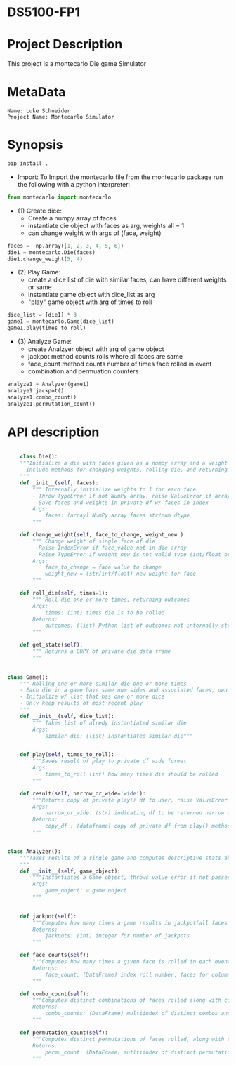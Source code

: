 # DS5100-FP1

# Project Description 

This project is a montecarlo Die game Simulator

# MetaData
    Name: Luke Schneider
    Project Name: Montecarlo Simulator


# Synopsis 
```bash
pip install .
```
-   Import: 
    To Import the montecarlo file from the montecarlo package run the following with a python interpreter:

```python
from montecarlo import montecarlo
```

- (1) Create dice:
    - Create a numpy array of faces
    - instantiate die object with faces as arg, weights all = 1
    - can change weight with args of (face, weight)

```python
faces =  np.array([1, 2, 3, 4, 5, 6])
die1 = montecarlo.Die(faces)
die1.change_weight(5, 4)
```

- (2) Play Game:
    - create a dice list of die with similar faces, can have different weights or same
    - instantiate game object with dice_list as arg
    - "play" game object with arg of times to roll

```python
dice_list = [die1] * 3
game1 = montecarlo.Game(dice_list)
game1.play(times to roll)
```

- (3) Analyze Game: 
    - create Analzyer object with arg of game object
    - jackpot method counts rolls where all faces are same
    - face_count method counts number of times face rolled in event
    - combination and permuation counters
```python
analyze1 = Analyzer(game1)
analzye1.jackpot()
analyze1.combo_count()
analyze1.permutation_count()
```



# API description

```python

    class Die():
    """Initialize a die with faces given as a numpy array and a weight for each face
    - Include methods for changing weights, rolling die, and returning die df
    """
    def _init__(self, faces):
        """ Internally initialize weights to 1 for each face
        - Throw TypeError if not NumPy array, raise ValueError if array values not distinct
        - Save faces and weights in private df w/ faces in index
        Args:
            faces: (array) NumPy array faces str/num dtype
        """

    def change_weight(self, face_to_change, weight_new ):
        """ Change weight of single face of die
        - Raise IndexError if face_value not in die array
        - Raise TypeError if weight_new is not valid type (int/float or castable as numeric)
        Args:
            face_to_change = face value to change
            weight_new = (str/int/float) new weight for face
        """

    def roll_die(self, times=1):
        """ Roll die one or more times, returning outcomes
        Args:
            times: (int) times die is to be rolled
        Returns:
            outcomes: (list) Python list of outcomes not internally stored
        """

    def get_state(self):
        """ Returns a COPY of private die data frame
        """
        

class Game():
    """ Rolling one or more similar die one or more times
    - Each die in a game have same num sides and associated faces, own weights
    - Initialize w/ list that has one or more dice
    - Only keep results of most recent play
    """
    def __init__(self, dice_list):
        """ Takes list of alredy instantiated similar die
        Args:
            similar_die: (list) instantiated similar die"""


    def play(self, times_to_roll):
        """Saves result of play to private df wide format 
        Args:
            times_to_roll (int) how many times die should be rolled
        """

    def result(self, narrow_or_wide='wide'):
        """Returns copy of private play() df to user, raise ValueError if invalid arg
        Args:
            narrow_or_wide: (str) indicating df to be returned narrow or wide
        Returns:
            copy_df : (dataframe) copy of private df from play() method
        """


class Analyzer():
    """Takes results of a single game and computes descriptive stats about it
    """
    def __init__(self, game_object):
        """Instantiates a Game object, throws value error if not passed game object
        Args:
            game_object: a game object 
        """
  

    def jackpot(self):
        """Computes how many times a game results in jackpot(all faces same)
        Returns:
            jackpots: (int) integer for number of jackpots
        """

    def face_counts(self):
        """Computes how many times a given face is rolled in each event
        Returns:
            face_count: (DataFrame) index roll number, faces for columns, counts as values in cells
        """

    def combo_count(self):
        """Computes distinct combinations of faces rolled along with counts
        Returns:
            combo_counts: (DataFrame) multiindex of distinct combos and column for associated counts
        """

    def permutation_count(self):
        """Computes distinct permutations of faces rolled, along with counts
        Returns:
            permu_count: (DataFrame) mutltiindex of distinct permutations and column for associated counts
        """
    
```